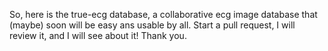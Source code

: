   So, here is the true-ecg database, a collaborative ecg image database that (maybe) soon will be easy ans usable by all. Start a pull request, I will review it,
and I will see about it! Thank you.

